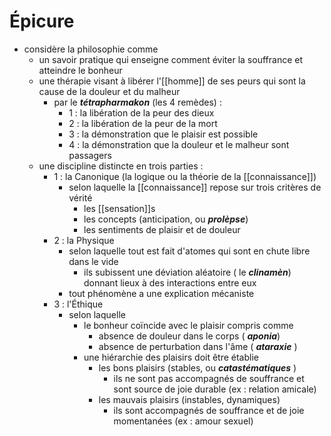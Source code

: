 # Épicure

- considère la philosophie comme
  - un savoir pratique qui enseigne comment éviter la souffrance et atteindre le bonheur
  - une thérapie visant à libérer l'[[homme]] de ses peurs qui sont la cause de la douleur et du malheur
    - par le ***tétrapharmakon*** (les 4 remèdes) :
      - 1 : la libération de la peur des dieux
      - 2 : la libération de la peur de la mort
      - 3 : la démonstration que le plaisir est possible
      - 4 : la démonstration que la douleur et le malheur sont passagers
  - une discipline distincte en trois parties :
    - 1 : la Canonique (la logique ou la théorie de la [[connaissance]])
      - selon laquelle la [[connaissance]] repose sur trois critères de vérité
        - les [[sensation]]s
        - les concepts (anticipation, ou ***prolèpse***)
        - les sentiments de plaisir et de douleur
    - 2 : la Physique
      - selon laquelle tout est fait d'atomes qui sont en chute libre dans le vide
        - ils subissent une déviation aléatoire ( le ***clinamèn***) donnant lieux à des interactions entre eux
      - tout phénomène a une explication mécaniste
    - 3 : l'Éthique
      - selon laquelle
        - le bonheur coïncide avec le plaisir compris comme
          - absence de douleur dans le corps ( ***aponia***)
          - absence de perturbation dans l'âme ( ***ataraxie*** )
        - une hiérarchie des plaisirs doit être établie
          - les bons plaisirs (stables, ou ***catastématiques*** )
            - ils ne sont pas accompagnés de souffrance et sont source de joie durable (ex : relation amicale)
          - les mauvais plaisirs (instables, dynamiques)
            - ils sont accompagnés de souffrance et de joie momentanées (ex : amour sexuel)

